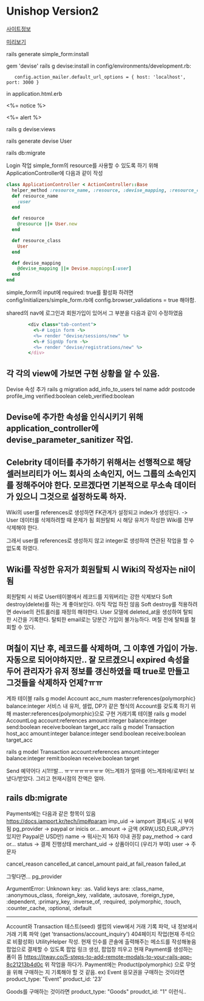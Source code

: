 # Unishop Version2


[사이트정보](https://wrapbootstrap.com/theme/unishop-universal-e-commerce-template-WB0148688)

[미리보기](http://themes.rokaux.com/unishop/v3.0/template-2/docs/dev-setup.html)


rails generate simple_form:install

gem 'devise'
rails g devise:install
   in config/environments/development.rb:

       config.action_mailer.default_url_options = { host: 'localhost', port: 3000 }
in application.html.erb   
    <p class="notice"><%= notice %></p>
    <p class="alert"><%= alert %></p>


rails g devise:views

rails generate devise User

rails db:migrate

Login 작업
simple_form의 resource를 사용할 수 있도록 하기 위해
ApplicationController에 다음과 같이 작성
```ruby
class ApplicationController < ActionController::Base
  helper_method :resource_name, :resource, :devise_mapping, :resource_class
  def resource_name
    :user
  end

  def resource
    @resource ||= User.new
  end

  def resource_class
    User
  end

  def devise_mapping
    @devise_mapping ||= Devise.mappings[:user]
  end
end
```


simple_form의 input에 required: true를 활성화 하려면
config/initializers/simple_form.rb에
  config.browser_validations = true 해야함.


shared의 nav에 로그인과 회원가입이 있어서 그 부분을 다음과 같이 수정하였음
```ruby
        <div class="tab-content">
          <%-# Login form -%>
          <%= render "devise/sessions/new" %>
          <%-# SignUp form -%>
          <%= render "devise/registrations/new" %>
        </div>
```
각 각의 view에 가보면 구현 상황을 알 수 있음.
---
Devise 속성 추가
rails g migration add_info_to_users tel name addr postcode profile_img verified:boolean celeb_verified:boolean

Devise에 추가한 속성을 인식시키기 위해 application_controller에 devise_parameter_sanitizer 작업.
---
Celebrity 데이터를 추가하기 위해서는 선행적으로 해당 셀러브리티가 어느 회사의 소속인지, 어느 그룹의 소속인지를 정해주어야 한다.
모르겠다면 기본적으로 무소속 데이터가 있으니 그것으로 설정하도록 하자.
---
Wiki의 user를 references로 생성하면 FK관계가 설정되고 index가 생성된다. -> User 데이터를 삭제하려할 때 문제가 됨
회원탈퇴 시 해당 유저가 작성한 Wiki를 전부 삭제해야 한다.

그래서 user를 references로 생성하지 않고 integer로 생성하여 연관된 작업을 할 수 없도록 하였다.

Wiki를 작성한 유저가 회원탈퇴 시 Wiki의 작성자는 nil이 됨
---
회원탈퇴 시 바로 User테이블에서 레코드를 지워버리는 강한 삭제보다
Soft destroy(delete)를 하는 게 좋아보인다. 아직 작업 하진 않음
Soft destroy를 적용하려면 devise의 컨트롤러를 재정의 해야한다.
User 모델에 deleted_at을 생성하여 탈퇴한 시간을 기록한다.
탈퇴한 email로는 당분간 가입이 불가능하다.
며칠 전에 탈퇴를 철회할 수 있다.

며칠이 지난 후, 레코드를 삭제하며, 그 이후엔 가입이 가능.
자동으로 되어야하지만.. 잘 모르겠으니 expired 속성을 두어 관리자가 유저 정보를 갱신하였을 때
true로 만들고 그것들을 삭제하자 언제?ㅠㅠ
---
계좌 테이블
rails g model Account acc_num master:references{polymorphic} balance:integer
서비스 내 유저, 셀럽, DP가 같은 형식의 Account를 갖도록 하기 위해 master:references{polymorphic}으로 구현
거래기록 테이블
rails g model AccountLog account:references amount:integer balance:integer send:boolean receive:boolean target_acc
rails g model Transaction host_acc amount:integer balance:integer send:boolean receive:boolean target_acc

rails g model Transaction account:references amount:integer balance:integer remit:boolean receive:boolean target

Send 예약어다 시1!!!발... ㅠㅜㅠㅠㅠㅠㅠㅠ
어느계좌가 얼마를 어느계좌에/로부터 보냈다/받았다. 그리고 현재시점의 잔액은 얼마.

rails db:migrate
---
Payments에는 다음과 같은 항목이 있음
https://docs.iamport.kr/tech/imp#param
imp_uid     ->  iamport 결제시도 시 부여됨
pg_provider -> paypal or inicis or...
amount    -> 금액   (KRW,USD,EUR,JPY가 있지만 Paypal은 USD만)
name      -> 뭐사는지 16자  이내 권장
pay_method  ->  card or...
status  -> 결제 진행상태
merchant_uid  -> 상품아이디 (우리가 부여)
user  -> 주문자

cancel_reason
cancelled_at
cancel_amount
paid_at
fail_reason
failed_at

그렇다면... pg_provider



ArgumentError: Unknown key: :as. Valid keys are: :class_name, :anonymous_class, :foreign_key, :validate, :autosave, :foreign_type, :dependent, :primary_key, :inverse_of, :required, :polymorphic, :touch, :counter_cache, :optional, :default

----
Account와 Transaction 테스트(seed)
셀럽의 view에서 거래 기록 파악, 내 정보에서 거래 기록 파악 (get 'transactions/account_inquiry')
404페이지 작업(현재 주석으로 비활성화)
UtilityHelper 작성. 현재 인수를 콘솔에 출력해주는 메소드를 작성해놓음
팝업으로 결제할 수 있도록  팝업 링크 생성, 팝업창 띄우고 현재 Payment를 생성하는 폼이 뜸
https://jtway.co/5-steps-to-add-remote-modals-to-your-rails-app-8c21213b4d0c
위 작업을 하다가. Payment에는 Product(polymorphic) 으로 무엇을 위해 구매하는 지 기록해야 할 것 같음.
ex)
Event 응모권을 구매하는 것이라면
product_type: "Event"
product_id: '23'

Goods를 구매하는 것이라면
product_type: "Goods"
proudct_id: "1"  이런식..
